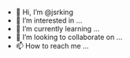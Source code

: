 - 👋 Hi, I’m @jsrking
- 👀 I’m interested in ...
- 🌱 I’m currently learning ...
- 💞️ I’m looking to collaborate on ...
- 📫 How to reach me ...

<!---
jsrking/jsrking is a ✨ special ✨ repository because its `README.md` (this file) appears on your GitHub profile.
You can click the Preview link to take a look at your changes.
---> 
